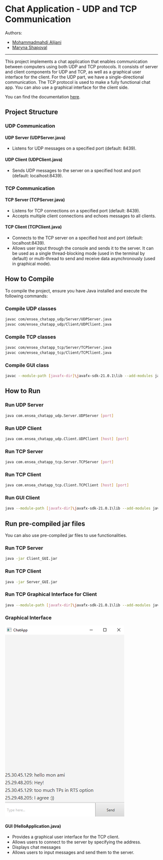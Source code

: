 # Chat Application - UDP and TCP Communication

Authors:
  - [Mohammadmahdi Alijani](https://github.com/mma1377)
  - [Maryna Shapoval](https://github.com/maryshap)
---

This project implements a chat application that enables communication between computers using both UDP and TCP protocols. It consists of server and client components for UDP and TCP, as well as a graphical user interface for the client.
For the UDP part, we have a single-directional communication.
The TCP protocol is used to make a fully functional chat app. You can also use a graphical interface for the client side.

You can find the documentation [here](https://mma1377.github.io/network_chat_app/).

## Project Structure

### UDP Communication

#### UDP Server (UDPServer.java)
- Listens for UDP messages on a specified port (default: 8439).

#### UDP Client (UDPClient.java)
- Sends UDP messages to the server on a specified host and port (default: localhost:8439).

### TCP Communication

#### TCP Server (TCPServer.java)
- Listens for TCP connections on a specified port (default: 8439).
- Accepts multiple client connections and echoes messages to all clients.

#### TCP Client (TCPClient.java)
- Connects to the TCP server on a specified host and port (default: localhost:8439).
- Allows user input through the console and sends it to the server. It can be used as a single thread-blocking mode (used in the terminal by default) or multi-thread to send and receive data asynchronously (used in graphical mode). 

## How to Compile

To compile the project, ensure you have Java installed and execute the following commands:

### Compile UDP classes
```bash
javac com/ensea_chatapp_udp/Server/UDPServer.java
javac com/ensea_chatapp_udp/Client/UDPClient.java
```

### Compile TCP classes
```bash
javac com/ensea_chatapp_tcp/Server/TCPServer.java
javac com/ensea_chatapp_tcp/Client/TCPClient.java
```

### Compile GUI class
```bash
javac --module-path [javafx-dir]\javafx-sdk-21.0.1\lib --add-modules javafx.controls com/ensea_chatapp_gui/ChatApplication.java
```

## How to Run

### Run UDP Server
```bash
java com.ensea_chatapp_udp.Server.UDPServer [port]
```

### Run UDP Client
```bash
java com.ensea_chatapp_udp.Client.UDPClient [host] [port]
```

### Run TCP Server
```bash
java com.ensea_chatapp_tcp.Server.TCPServer [port]
```

### Run TCP Client
```bash
java com.ensea_chatapp_tcp.Client.TCPClient [host] [port]
```

### Run GUI Client
```bash
java --module-path [javafx-dir]\javafx-sdk-21.0.1\lib --add-modules javafx.controls com.ensea_chatapp_gui.ChatApplication 
```

## Run pre-compiled jar files
You can also use pre-compiled jar files to use functionalities.
### Run TCP Server
```bash
java -jar Client_GUI.jar  
```
### Run TCP Client 
```bash
java -jar Server_GUI.jar  
```

### Run TCP Graphical Interface for Client
```bash
java --module-path [javafx-dir]\javafx-sdk-21.0.1\lib --add-modules javafx.controls -jar Client_GUI.jar
```

### Graphical Interface

![Graphical Interface Screenshot](chatapp-gui-screenshot.png)

#### GUI (HelloApplication.java)
- Provides a graphical user interface for the TCP client.
- Allows users to connect to the server by specifying the address.
- Displays chat messages
- Allows users to input messages and send them to the server.
